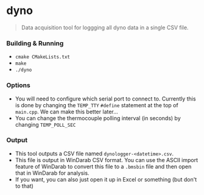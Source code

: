 # dyno
> Data acquisition tool for loggging all dyno data in a single CSV file.

### Building & Running
- `cmake CMakeLists.txt`
- `make`
- `./dyno`

### Options
- You will need to configure which serial port to connect to. Currently this is done by changing the `TEMP_TTY` `#define` statement at the top of `main.cpp`. We can make this better later...
- You can change the thermocouple polling interval (in seconds) by changing `TEMP_POLL_SEC`

### Output
- This tool outputs a CSV file named `dynologger-<datetime>.csv`.
- This file is output in WinDarab CSV format. You can use the ASCII import feature of WinDarab to convert this file to a `.bmsbin` file and then open that in WinDarab for analysis.
- If you want, you can also just open it up in Excel or something (but don't to that)
